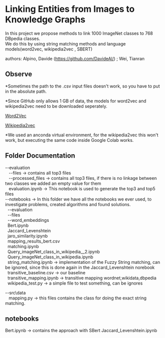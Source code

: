 # Linking Entities from Images to Knowledge Graphs

In this project we propose methods to link 1000 ImageNet classes to 768 DBpedia classes. <br> 
We do this by using string matching methods and language models(word2vec, wikipedia2vec , SBERT) <br> 

authors: Alpino, Davide (<https://github.com/DavideAl/>) ; Wei, Tianran <br> 

## Observe
*Sometimes the path to the .csv input files doesn't work, so
you have to put in the absolute path.

*Since GitHub only allows 1 GB of data, the models for word2vec and wikipedia2vec need to be downloaded seperately.

[Word2Vec](https://code.google.com/archive/p/word2vec/)

[Wikipedia2vec](https://wikipedia2vec.github.io/wikipedia2vec/pretrained/)



*We used an anconda virtual environment, for the wikipedia2vec this won't work, but executing the same code inside 
Google Colab works.

## Folder Documentation
--evaluation </br>
 &nbsp;&nbsp; --files -> contains all top3 files</br>
 &nbsp;&nbsp; --processed_files -> contains all top3 files, if there is no linkage between two classes we added
an empty value for them </br>
 &nbsp;&nbsp; evaluation.ipynb  -> This notebook is used to generate the top3 and top5 files</br>
 --notebooks -> In this folder we have all the notebooks we ever used, to investigate problems, created algorithms and found solutions. <br>
&nbsp;&nbsp;--evaluation <br>
&nbsp;&nbsp;--files <br>
&nbsp;&nbsp;--word_embeddings <br>
&nbsp;&nbsp;Bert.ipynb <br>
&nbsp;&nbsp;Jaccard_Levenshtein <br>
&nbsp;&nbsp;jaro_similarity.ipynb <br>
&nbsp;&nbsp;mapping_results_bert.csv <br>
&nbsp;&nbsp;matching.ipynb <br>
&nbsp;&nbsp;Query_imageNet_class_in_wikipedia__2.ipynb <br>
&nbsp;&nbsp;Query_imageNet_class_in_wikipedia.ipynb <br>
&nbsp;&nbsp;string_matching.ipynb -> implementation of the Fuzzy String matching, can be ignored, since this is done again in the Jaccard_Levenshtein norebook<br>
&nbsp;&nbsp;transitive_baseline.csv -> our baseline <br>
&nbsp;&nbsp;transitive_mapping.ipynb -> transitive mapping wordnet,wikidata,dbpedia<br>
&nbsp;&nbsp;wikipedia_test.py -> a simple file to test something, can be ignores<br>




 --src\data <br>
  &nbsp;&nbsp; mapping.py -> this files contains the class for doing the exact string matching. <br> 



## notebooks



Bert.ipynb -> contains the approach with SBert
Jaccard_Levenshtein.ipynb









